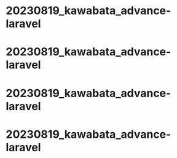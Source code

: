 # 20230819_kawabata_advance-laravel
# 20230819_kawabata_advance-laravel
# 20230819_kawabata_advance-laravel
# 20230819_kawabata_advance-laravel
